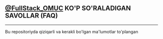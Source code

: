 <h2><a href="https://t.me/FullStack_OMUC">@FullStack_OMUC</a> KO'P SO'RALADIGAN SAVOLLAR (FAQ)</h2>
<hr>
<p>Bu repositoriyda qiziqarli va kerakli bo'lgan ma'lumotlar to'plangan</p>

